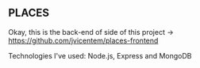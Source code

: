 ## PLACES ##

Okay, this is the back-end of side of this project -> https://github.com/jvicentem/places-frontend

Technologies I've used: Node.js, Express and MongoDB
